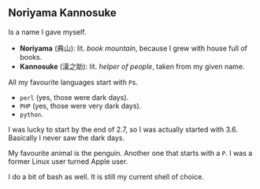 ## Noriyama Kannosuke
Is a name I gave myself.
- **Noriyama** (典山): lit. _book mountain_, because I grew with house full of books.
- **Kannosuke** (漢之助): lit. _helper of people_, taken from my given name.

All my favourite languages start with ```P```s.
- ```perl``` (yes, those were dark days).
- ```PHP``` (yes, those were very dark days).
- ```python```.

I was lucky to start by the end of 2.7, so I was actually started with 3.6.
Basically I never saw the dark days.

My favourite animal is the penguin. Another one that starts with a ```P```.
I was a former Linux user turned Apple user.

I do a bit of bash as well. It is still my current shell of choice.
